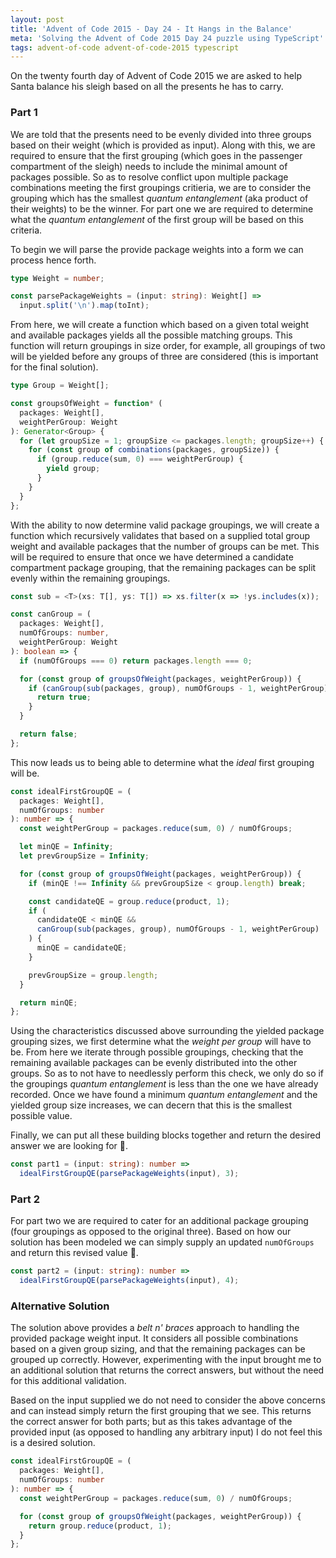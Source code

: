 ```yaml
---
layout: post
title: 'Advent of Code 2015 - Day 24 - It Hangs in the Balance'
meta: 'Solving the Advent of Code 2015 Day 24 puzzle using TypeScript'
tags: advent-of-code advent-of-code-2015 typescript
---
```


On the twenty fourth day of Advent of Code 2015 we are asked to help Santa balance his sleigh based on all the presents he has to carry.

<!--more-->

### Part 1

We are told that the presents need to be evenly divided into three groups based on their weight (which is provided as input).
Along with this, we are required to ensure that the first grouping (which goes in the passenger compartment of the sleigh) needs to include the minimal amount of packages possible.
So as to resolve conflict upon multiple package combinations meeting the first groupings critieria, we are to consider the grouping which has the smallest _quantum entanglement_ (aka product of their weights) to be the winner.
For part one we are required to determine what the _quantum entanglement_ of the first group will be based on this criteria.

To begin we will parse the provide package weights into a form we can process hence forth.

```typescript
type Weight = number;

const parsePackageWeights = (input: string): Weight[] =>
  input.split('\n').map(toInt);
```

From here, we will create a function which based on a given total weight and available packages yields all the possible matching groups.
This function will return groupings in size order, for example, all groupings of two will be yielded before any groups of three are considered (this is important for the final solution).

```typescript
type Group = Weight[];

const groupsOfWeight = function* (
  packages: Weight[],
  weightPerGroup: Weight
): Generator<Group> {
  for (let groupSize = 1; groupSize <= packages.length; groupSize++) {
    for (const group of combinations(packages, groupSize)) {
      if (group.reduce(sum, 0) === weightPerGroup) {
        yield group;
      }
    }
  }
};
```

With the ability to now determine valid package groupings, we will create a function which recursively validates that based on a supplied total group weight and available packages that the number of groups can be met.
This will be required to ensure that once we have determined a candidate compartment package grouping, that the remaining packages can be split evenly within the remaining groupings.

```typescript
const sub = <T>(xs: T[], ys: T[]) => xs.filter(x => !ys.includes(x));

const canGroup = (
  packages: Weight[],
  numOfGroups: number,
  weightPerGroup: Weight
): boolean => {
  if (numOfGroups === 0) return packages.length === 0;

  for (const group of groupsOfWeight(packages, weightPerGroup)) {
    if (canGroup(sub(packages, group), numOfGroups - 1, weightPerGroup)) {
      return true;
    }
  }

  return false;
};
```

This now leads us to being able to determine what the _ideal_ first grouping will be.

```typescript
const idealFirstGroupQE = (
  packages: Weight[],
  numOfGroups: number
): number => {
  const weightPerGroup = packages.reduce(sum, 0) / numOfGroups;

  let minQE = Infinity;
  let prevGroupSize = Infinity;

  for (const group of groupsOfWeight(packages, weightPerGroup)) {
    if (minQE !== Infinity && prevGroupSize < group.length) break;

    const candidateQE = group.reduce(product, 1);
    if (
      candidateQE < minQE &&
      canGroup(sub(packages, group), numOfGroups - 1, weightPerGroup)
    ) {
      minQE = candidateQE;
    }

    prevGroupSize = group.length;
  }

  return minQE;
};
```

Using the characteristics discussed above surrounding the yielded package grouping sizes, we first determine what the _weight per group_ will have to be.
From here we iterate through possible groupings, checking that the remaining available packages can be evenly distributed into the other groups.
So as to not have to needlessly perform this check, we only do so if the groupings _quantum entanglement_ is less than the one we have already recorded.
Once we have found a minimum _quantum entanglement_ and the yielded group size increases, we can decern that this is the smallest possible value.

Finally, we can put all these building blocks together and return the desired answer we are looking for 🌟.

```typescript
const part1 = (input: string): number =>
  idealFirstGroupQE(parsePackageWeights(input), 3);
```

### Part 2

For part two we are required to cater for an additional package grouping (four groupings as opposed to the original three).
Based on how our solution has been modeled we can simply supply an updated `numOfGroups` and return this revised value 🌟.

```typescript
const part2 = (input: string): number =>
  idealFirstGroupQE(parsePackageWeights(input), 4);
```

### Alternative Solution

The solution above provides a _belt n' braces_ approach to handling the provided package weight input.
It considers all possible combinations based on a given group sizing, and that the remaining packages can be grouped up correctly.
However, experimenting with the input brought me to an additional solution that returns the correct answers, but without the need for this additional validation.

Based on the input supplied we do not need to consider the above concerns and can instead simply return the first grouping that we see.
This returns the correct answer for both parts; but as this takes advantage of the provided input (as opposed to handling any arbitrary input) I do not feel this is a desired solution.

```typescript
const idealFirstGroupQE = (
  packages: Weight[],
  numOfGroups: number
): number => {
  const weightPerGroup = packages.reduce(sum, 0) / numOfGroups;

  for (const group of groupsOfWeight(packages, weightPerGroup)) {
    return group.reduce(product, 1);
  }
};
```
